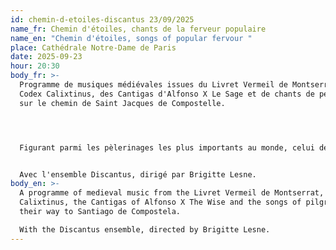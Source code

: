 ```yaml
---
id: chemin-d-etoiles-discantus 23/09/2025
name_fr: Chemin d'étoiles, chants de la ferveur populaire
name_en: "Chemin d'étoiles, songs of popular fervour "
place: Cathédrale Notre-Dame de Paris
date: 2025-09-23
hour: 20:30
body_fr: >-
  Programme de musiques médiévales issues du Livret Vermeil de Montserrat, du
  Codex Calixtinus, des Cantigas d'Alfonso X Le Sage et de chants de pélerins
  sur le chemin de Saint Jacques de Compostelle.




  Figurant parmi les pèlerinages les plus importants au monde, celui de Saint-Jacques-de-Compostelle est aussi bien un chemin de foi qu’un chemin de culture, de rencontres et de tradition. Rattaché à bien des réalisations artistiques, il est notamment lié à un répertoire musical qui fut nourri par les pèlerins en recherche de soutien dans leur périple et dans leur cheminement spirituel. Le Liber Sancti Jacobi, également nommé Codex Calixtinus, est un important manuscrit réalisé au XIIe siècle qui rassemble des chants liturgiques dédiés au culte de saint Jacques. Il côtoiera dans ce programme des extraits du Llibre Vermell de Montserrat établi au XIVᵉ siècle à l'abbaye de Montserrat en Catalogne, ainsi que des pièces de la Renaissance et de l’époque baroque témoignant de la richesse sonore qui animait les chemins de Compostelle : répertoire sacré et profane s’y mêlaient, avec des chants de pèlerins évoquant leur longue marche, leurs origines, leurs espoirs ou leurs peurs. Les chanteuses de l’Ensemble Discantus nous invitent par la musique à voyager avec elles sur ces fascinantes routes.


  Avec l'ensemble Discantus, dirigé par Brigitte Lesne.
body_en: >-
  A programme of medieval music from the Livret Vermeil de Montserrat, the Codex
  Calixtinus, the Cantigas of Alfonso X The Wise and the songs of pilgrims on
  their way to Santiago de Compostela.

  With the Discantus ensemble, directed by Brigitte Lesne.
---
```

